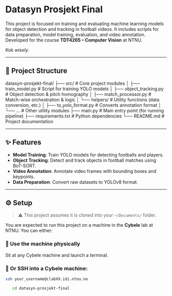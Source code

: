 # Datasyn Prosjekt Final

This project is focused on training and evaluating machine learning models for object detection and tracking in football videos. It includes scripts for data preparation, model training, evaluation, and video annotation. Developed for the course **TDT4265 – Computer Vision** at NTNU.

*Kok wisely.*

---

## 📁 Project Structure

datasyn-prosjekt-final/ ├── src/ # Core project modules │ ├── train_model.py # Script for training YOLO models │ ├── object_tracking.py # Object detection & pitch homography │ ├── match_processor.py # Match-wise orchestration & logic │ └── helpers/ # Utility functions (data conversion, etc.) │ ├── to_yolo_format.py # Converts annotation format │ └── ... # Other utility modules ├── main.py # Main entry point (for running pipeline) ├── requirements.txt # Python dependencies └── README.md # Project documentation


---

## ✨ Features

- **Model Training**: Train YOLO models for detecting footballs and players.
- **Object Tracking**: Detect and track objects in football matches using BoT-SORT.
- **Video Annotation**: Annotate video frames with bounding boxes and keypoints.
- **Data Preparation**: Convert raw datasets to YOLOv8 format.

---

## ⚙️ Setup

> ⚠️ This project assumes it is cloned into your `~/Documents/` folder.

You are expected to run this project on a machine in the **Cybele** lab at NTNU. You can either:

### 🔘 Use the machine physically  
Sit at any Cybele machine and launch a terminal.

### 🔗 Or SSH into a Cybele machine:

```bash
ssh your_username@clabXX.idi.ntnu.no

   cd datasyn-prosjekt-final